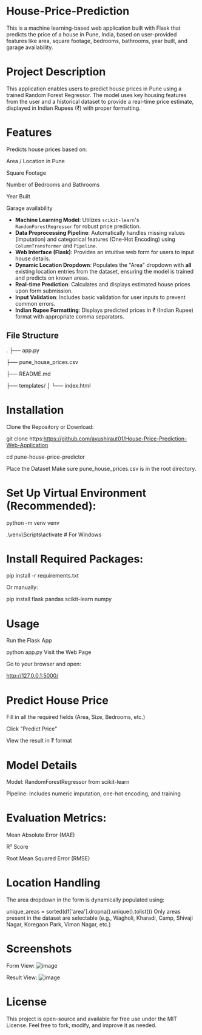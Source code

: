 # House-Price-Prediction

This is a machine learning-based web application built with Flask that predicts the price of a house in Pune, India, based on user-provided features like area, square footage, bedrooms, bathrooms, year built, and garage availability.

 # Project Description

This application enables users to predict house prices in Pune using a trained Random Forest Regressor. The model uses key housing features from the user and a historical dataset to provide a real-time price estimate, displayed in Indian Rupees (₹) with proper formatting.

# Features
  Predicts house prices based on:

Area / Location in Pune

Square Footage

Number of Bedrooms and Bathrooms

Year Built

Garage availability


* **Machine Learning Model**: Utilizes `scikit-learn`'s `RandomForestRegressor` for robust price prediction.
* **Data Preprocessing Pipeline**: Automatically handles missing values (imputation) and categorical features (One-Hot Encoding) using `ColumnTransformer` and `Pipeline`.
* **Web Interface (Flask)**: Provides an intuitive web form for users to input house details.
* **Dynamic Location Dropdown**: Populates the "Area" dropdown with **all** existing location entries from the dataset, ensuring the model is trained and predicts on known areas.
* **Real-time Prediction**: Calculates and displays estimated house prices upon form submission.
* **Input Validation**: Includes basic validation for user inputs to prevent common errors.
* **Indian Rupee Formatting**: Displays predicted prices in ₹ (Indian Rupee) format with appropriate comma separators.



## File Structure

.
├── app.py

├── pune_house_prices.csv

├── README.md

├── templates/
│   └── index.html



# Installation
Clone the Repository or Download:


git clone https:https://github.com/ayushiraut01/House-Price-Prediction-Web-Application

cd pune-house-price-predictor

Place the Dataset
Make sure pune_house_prices.csv is in the root directory.

# Set Up Virtual Environment (Recommended):


python -m venv venv

.\venv\Scripts\activate        # For Windows

# Install Required Packages:

pip install -r requirements.txt

Or manually:

pip install flask pandas scikit-learn numpy
 

# Usage
Run the Flask App

python app.py
Visit the Web Page

Go to your browser and open:


http://127.0.0.1:5000/


# Predict House Price

Fill in all the required fields (Area, Size, Bedrooms, etc.)

Click "Predict Price"

View the result in ₹ format

# Model Details
Model: RandomForestRegressor from scikit-learn

Pipeline: Includes numeric imputation, one-hot encoding, and training

# Evaluation Metrics:

Mean Absolute Error (MAE)

R² Score

Root Mean Squared Error (RMSE)

# Location Handling
The area dropdown in the form is dynamically populated using:


unique_areas = sorted(df['area'].dropna().unique().tolist())
Only areas present in the dataset are selectable (e.g., Wagholi, Kharadi, Camp, Shivaji Nagar, Koregaon Park, Viman Nagar, etc.)

# Screenshots


Form View: ![image](https://github.com/user-attachments/assets/486f4edb-becd-46da-b787-3fd314432d20)




Result View:
![image](https://github.com/user-attachments/assets/bca191e5-f014-4036-9e5b-3e5b3cb09f21)



#  License

This project is open-source and available for free use under the MIT License.
Feel free to fork, modify, and improve it as needed.


